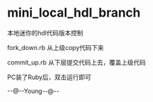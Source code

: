 # mini_local_hdl_branch
本地迷你的hdl代码版本控制

fork_down.rb 从上级copy代码下来

commit_up.rb 从下层提交代码上去，覆盖上级代码

PC装了Ruby后，双击运行即可

--@--Young--@--

